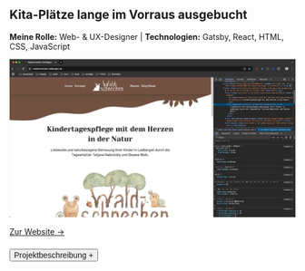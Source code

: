 ## Kita-Plätze lange im Vorraus ausgebucht

<p style="font-size: var(--fs-sm); line-height: var(--lh-base); color: var(--col-gray)"><strong>Meine Rolle:</strong> Web- & UX-Designer | <strong>Technologien:</strong> Gatsby, React, HTML, CSS, JavaScript</p>

![Website Waldschnecken](../images/Website_Waldschnecken.webp)

[Zur Website &rarr;](https://waldschnecken-ladbergen.de)

<div class="description-button" style="padding-top: 0.5rem; border-top: 1px solid var(--col-lightgray)">
    <button style="font-size: var(--fs-sm); color: var(--col-darkgray); font-weight: var(--fw-bold);">Projektbeschreibung +</button>
</div>

<div class="project-description" style="padding-bottom: 0.5rem; height: 0; overflow: hidden; transition: height 1s ease; interpolate-size: allow-keywords; border-bottom: 1px solid var(--col-lightgray)">

#### Herausforderung

Zwei Tagesmütter haben sich zu einer Kindergroßtagespflege zusammengeschlossen und auch diese sollte sich wieder etablieren. Dafür wurde eine neue Website gebraucht, die kinderfreundlich und gleichzeitig professionell wirkt.

#### Vorgehen

1. **User-Research** mit Unterstützung von KI und Online-Tools wurde durchgeführt, um herauszufinden welche Fragen für Eltern auf der Website beantwortet werden müssen.
2. **Informationsarchitektur** und **Wireframing** auf Basis der Recherche wurde anschließend ausgearbeitet.
3. Es ein relativ buntes, aber abgestimmtes und reduziertes **Farbkonzept** mit natürlichen Tönen, die zum Thema "Wald" passen, wurde erarbeitet.
4. **Logoentwicklung** mit Vorabskizze wurde von mir illustriert und mit Aquarellfarben umgesetzt.
5. Die Website programmierte ich in **React, Gatsby, HTML** und **CSS** und die Vorteile-Blöcke wurden etwas animiert, um das Interesse der Besucher darauf zu lenken. Ein wichtiger Punkt war auch die **Barrierefreiheit**, dabei wurden die Farben und die Schriftgrößen etwas angepasst, damit die Informationen besser erkennbar waren.
6. **Test und Validierung:** Die Website wurde mit **Heuristic Markup** und dem **5-Sekunden-Test** überprüft und optimiert.
7. Zudem habe ich **Illustrationen** für die Website und den Eingangsbereich erstellt, da diese die kinderfreundliche Atmosphäre unterstützen.
8. **SEO- und Pagespeed-Optimierung** wurden ausgeführt, damit die Website gut gefunden wird und schnell lädt.

#### Ergebnis

Gut gestaltete Website wird immer wieder als ausschlaggebendes Kriterium angegeben für die Kitaplatz-Entscheidung. Zudem sind die Kitaplätze lange im Voraus ausgebucht oder vorgemerkt und die Tagesmütter konnten sich auch mit der Kindergroßtagespflege wieder etablieren.<br/><br/>

![KI-User-Research: Vorteile einer Tagesmutter](../images/VorteileTagesmutter.webp)

<p style="font-size: var(--fs-sm); line-height: var(--lh-lg)">&#8593; <strong>KI-gestützte User-Research,</strong> um die Vorteile der Tagesmutter und die Erwartungen der Eltern herauszufinden.</p>

![Erstellen von Illustrationen](../images/Waldschnecken_Illustration.webp)

<p style="font-size: var(--fs-sm); line-height: var(--lh-lg)">&#8593; <strong>Für die kinderfreundliche Atmosphäre</strong> wurden einige Illustrationen für die einzelnen Seiten und den Eingangsbereich erstellt.</p>

</div>
